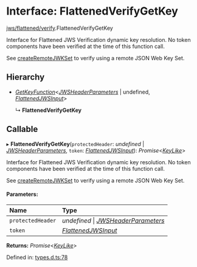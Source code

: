 # Interface: FlattenedVerifyGetKey

[jws/flattened/verify](../modules/jws_flattened_verify.md).FlattenedVerifyGetKey

Interface for Flattened JWS Verification dynamic key resolution.
No token components have been verified at the time of this function call.

See [createRemoteJWKSet](../functions/jwks_remote.createremotejwkset.md#function-createremotejwkset)
to verify using a remote JSON Web Key Set.

## Hierarchy

* [*GetKeyFunction*](types.getkeyfunction.md)<[*JWSHeaderParameters*](types.jwsheaderparameters.md) \| undefined, [*FlattenedJWSInput*](types.flattenedjwsinput.md)\>

  ↳ **FlattenedVerifyGetKey**

## Callable

▸ **FlattenedVerifyGetKey**(`protectedHeader`: *undefined* \| [*JWSHeaderParameters*](types.jwsheaderparameters.md), `token`: [*FlattenedJWSInput*](types.flattenedjwsinput.md)): *Promise*<[*KeyLike*](../types/types.keylike.md)\>

Interface for Flattened JWS Verification dynamic key resolution.
No token components have been verified at the time of this function call.

See [createRemoteJWKSet](../functions/jwks_remote.createremotejwkset.md#function-createremotejwkset)
to verify using a remote JSON Web Key Set.

#### Parameters:

| Name | Type |
| :------ | :------ |
| `protectedHeader` | *undefined* \| [*JWSHeaderParameters*](types.jwsheaderparameters.md) |
| `token` | [*FlattenedJWSInput*](types.flattenedjwsinput.md) |

**Returns:** *Promise*<[*KeyLike*](../types/types.keylike.md)\>

Defined in: [types.d.ts:78](https://github.com/panva/jose/blob/v3.11.6/src/types.d.ts#L78)
